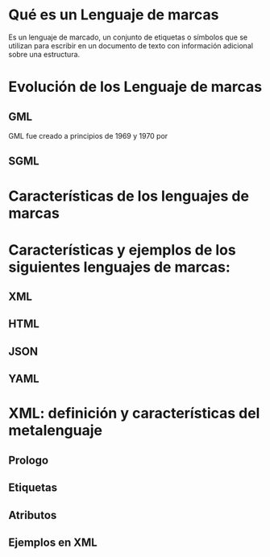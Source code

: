 # Qué es un Lenguaje de marcas
Es un lenguaje de marcado, un conjunto de etiquetas o símbolos que se utilizan para escribir en un documento de texto con información adicional sobre una estructura.
# Evolución de los Lenguaje de marcas
## GML
GML fue creado a principios de 1969 y 1970 por 
## SGML

# Características de los lenguajes de marcas

# Características y ejemplos de los siguientes lenguajes de marcas:

## XML

## HTML

## JSON

## YAML

# XML: definición y características del metalenguaje

## Prologo

## Etiquetas

## Atributos

## Ejemplos en XML

